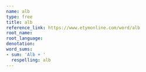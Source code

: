```yaml
---
name: alb
type: free
title: alb
reference_link: https://www.etymonline.com/word/alb
root_name: 
root_language: 
denotation: 
word_sums:
- sum: 'Alb + '
  respelling: alb
---
```

